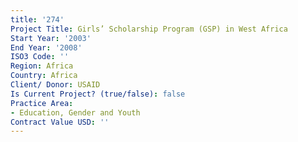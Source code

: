 ```yaml
---
title: '274'
Project Title: Girls’ Scholarship Program (GSP) in West Africa
Start Year: '2003'
End Year: '2008'
ISO3 Code: ''
Region: Africa
Country: Africa
Client/ Donor: USAID
Is Current Project? (true/false): false
Practice Area:
- Education, Gender and Youth
Contract Value USD: ''
---
```


